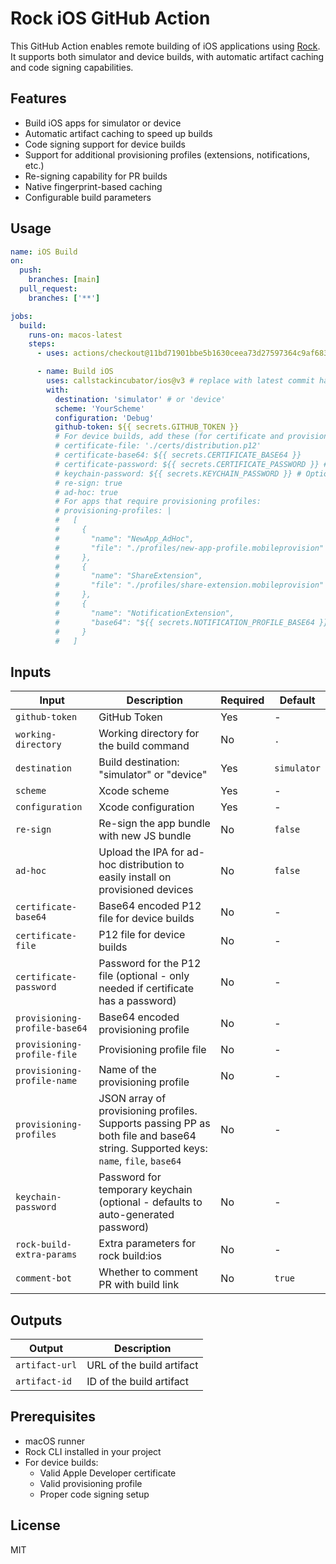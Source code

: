 # Rock iOS GitHub Action

This GitHub Action enables remote building of iOS applications using [Rock](https://rockjs.dev). It supports both simulator and device builds, with automatic artifact caching and code signing capabilities.

## Features

- Build iOS apps for simulator or device
- Automatic artifact caching to speed up builds
- Code signing support for device builds
- Support for additional provisioning profiles (extensions, notifications, etc.)
- Re-signing capability for PR builds
- Native fingerprint-based caching
- Configurable build parameters

## Usage

```yaml
name: iOS Build
on:
  push:
    branches: [main]
  pull_request:
    branches: ['**']

jobs:
  build:
    runs-on: macos-latest
    steps:
      - uses: actions/checkout@11bd71901bbe5b1630ceea73d27597364c9af683 # v4.2.2

      - name: Build iOS
        uses: callstackincubator/ios@v3 # replace with latest commit hash
        with:
          destination: 'simulator' # or 'device'
          scheme: 'YourScheme'
          configuration: 'Debug'
          github-token: ${{ secrets.GITHUB_TOKEN }}
          # For device builds, add these (for certificate and provisioning profile - either file OR base64):
          # certificate-file: './certs/distribution.p12'
          # certificate-base64: ${{ secrets.CERTIFICATE_BASE64 }}
          # certificate-password: ${{ secrets.CERTIFICATE_PASSWORD }} # Optional - only needed if P12 has a password
          # keychain-password: ${{ secrets.KEYCHAIN_PASSWORD }} # Optional - defaults to auto-generated password
          # re-sign: true
          # ad-hoc: true
          # For apps that require provisioning profiles:
          # provisioning-profiles: |
          #   [
          #     {
          #       "name": "NewApp_AdHoc",
          #       "file": "./profiles/new-app-profile.mobileprovision"
          #     },
          #     {
          #       "name": "ShareExtension",
          #       "file": "./profiles/share-extension.mobileprovision"
          #     },
          #     {
          #       "name": "NotificationExtension",
          #       "base64": "${{ secrets.NOTIFICATION_PROFILE_BASE64 }}"
          #     }
          #   ]
```

## Inputs

| Input                         | Description                                                                                                                       | Required | Default     |
| ----------------------------- | --------------------------------------------------------------------------------------------------------------------------------- | -------- | ----------- |
| `github-token`                | GitHub Token                                                                                                                      | Yes      | -           |
| `working-directory`           | Working directory for the build command                                                                                           | No       | `.`         |
| `destination`                 | Build destination: "simulator" or "device"                                                                                        | Yes      | `simulator` |
| `scheme`                      | Xcode scheme                                                                                                                      | Yes      | -           |
| `configuration`               | Xcode configuration                                                                                                               | Yes      | -           |
| `re-sign`                     | Re-sign the app bundle with new JS bundle                                                                                         | No       | `false`     |
| `ad-hoc`                      | Upload the IPA for ad-hoc distribution to easily install on provisioned devices                                                   | No       | `false`     |
| `certificate-base64`          | Base64 encoded P12 file for device builds                                                                                         | No       | -           |
| `certificate-file`            | P12 file for device builds                                                                                                        | No       | -           |
| `certificate-password`        | Password for the P12 file (optional - only needed if certificate has a password)                                                  | No       | -           |
| `provisioning-profile-base64` | Base64 encoded provisioning profile                                                                                               | No       | -           |
| `provisioning-profile-file`   | Provisioning profile file                                                                                                         | No       | -           |
| `provisioning-profile-name`   | Name of the provisioning profile                                                                                                  | No       | -           |
| `provisioning-profiles`       | JSON array of provisioning profiles. Supports passing PP as both file and base64 string. Supported keys: `name`, `file`, `base64` | No       | -           |
| `keychain-password`           | Password for temporary keychain (optional - defaults to auto-generated password)                                                  | No       | -           |
| `rock-build-extra-params`     | Extra parameters for rock build:ios                                                                                               | No       | -           |
| `comment-bot`                 | Whether to comment PR with build link                                                                                             | No       | `true`      |

## Outputs

| Output         | Description               |
| -------------- | ------------------------- |
| `artifact-url` | URL of the build artifact |
| `artifact-id`  | ID of the build artifact  |

## Prerequisites

- macOS runner
- Rock CLI installed in your project
- For device builds:
  - Valid Apple Developer certificate
  - Valid provisioning profile
  - Proper code signing setup

## License

MIT
